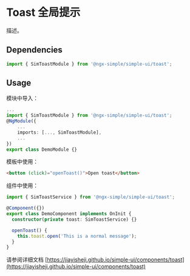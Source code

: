 # Toast 全局提示

描述。

## Dependencies

```ts
import { SimToastModule } from '@ngx-simple/simple-ui/toast';
```

## Usage

模块中导入：

```ts
...
import { SimToastModule } from '@ngx-simple/simple-ui/toast';
@NgModule({
    ...
    imports: [..., SimToastModule],
    ...
})
export class DemoModule {}
```

模板中使用：

```html
<button (click)="openToast()">Open toast</button>
```

组件中使用：

```ts
import { SimToastService } from '@ngx-simple/simple-ui/toast';

@Component({})
export class DemoComponent implements OnInit {
  constructor(private toast: SimToastService) {}

  openToast() {
    this.toast.open('This is a normal message');
  }
}
```

请参阅详细文档 [https://jiayisheji.github.io/simple-ui/components/toast](https://jiayisheji.github.io/simple-ui/components/toast)
